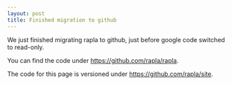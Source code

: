 ```yaml
---
layout: post
title: Finished migration to github
---
```


We just finished migrating rapla to github, just before google code switched to read-only.
<p>You can find the code under <a href="https://github.com/rapla/rapla">https://github.com/rapla/rapla</a>.</p>


The code for this page is versioned under <a href="https://github.com/rapla/site">https://github.com/rapla/site</a>.

